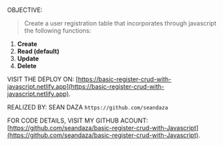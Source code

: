 
OBJECTIVE:
> Create a user registration table that incorporates through javascript the following functions:
1. **Create**
2. **Read (default)**
2. **Update**
3. **Delete**

VISIT THE DEPLOY ON: [https://basic-register-crud-with-javascript.netlify.app](https://basic-register-crud-with-javascript.netlify.app).

REALIZED BY: SEAN DAZA
`https://github.com/seandaza` 

FOR CODE DETAILS, VISIT MY GITHUB ACOUNT:
[https://github.com/seandaza/basic-register-crud-with-Javascript](https://github.com/seandaza/basic-register-crud-with-Javascript).
